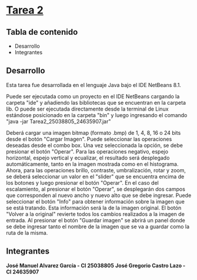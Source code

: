 # [Tarea 2](https://github.com/josemalvarezg1/Procesamiento-Digital-de-Imagenes-Tarea-2)

## Tabla de contenido
* Desarrollo
* Integrantes

## Desarrollo
Esta tarea fue desarrollada en el lenguaje Java bajo el IDE NetBeans 8.1.

Puede ser ejecutada como un proyecto en el IDE NetBeans cargando la carpeta "ide" y añadiendo las bibliotecas que se encuentran en la carpeta lib. O puede ser ejecutada directamente desde la terminal de Linux estándose posicionado en la carpeta "bin" y luego ingresando el comando "java -jar Tarea2_25038805_24635907.jar"

Deberá cargar una imagen bitmap (formato .bmp) de 1, 4, 8, 16 o 24 bits desde el botón "Cargar Imagen". Puede seleccionar las operaciones deseadas desde el combo box. Una vez seleccionada la opción, se debe presionar el botón "Operar". Para las operaciones negativo, espejo horizontal, espejo vertical y ecualizar, el resultado será desplegado automáticamente, tanto en la imagen mostrada como en el histograma. Ahora, para las operaciones brillo, contraste, umbralización, rotar y zoom, se deberá seleccionar un valor en el "slider" que se encuentra encima de los botones y luego presionar el botón "Operar".
En el caso del escalamiento, al presionar el botón "Operar", se desplegarán dos campos que corresponden al nuevo ancho y nuevo alto que se debe ingresar.
Puede seleccionar el botón "Info" para obtener información sobre la imagen que se está tratando. Esta información será la de la imagen original.
El botón "Volver a la original" revierte todos los cambios realizados a la imagen de entrada.
Al presionar el botón "Guardar imagen" se abrirá un panel donde se debe ingresar tanto el nombre de la imagen que se va a guardar como la ruta de la misma.


## Integrantes

**José Manuel Alvarez García - CI 25038805**
**José Gregorio Castro Lazo - CI 24635907**
